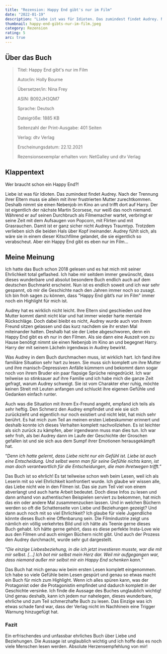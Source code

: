 ```yaml
---
title: "Rezension: Happy End gibt's nur im Film"
date: "2022-01-19"
description: "Liebe ist was für Idioten. Das zumindest findet Audrey. Nach der Trennung ihrer Eltern muss sie allein mit ihrer frustrierten Mutter zurechtkommen. Deshalb nimmt sie einen Nebenjob im Kino an und trifft dort auf Harry. Harry der eigentlich gar nicht Audreys Typ ist..."
thumbnail: happy-end-gibts-nur-im-film.jpeg
category: Rezension
rating: 5
arc: true
---
```


## Über das Buch
> Titel: Happy End gibt's nur im Film
>
> Autor/in: Holly Bourne
>
> Übersetzer/in: Nina Frey
>
> ASIN: B092JH3QM7
>
> Sprache: Deutsch
>
> Dateigröße: 1885 KB
>
> Seitenzahl der Print-Ausgabe: 401 Seiten
>
> Verlag: dtv Verlag
>
> Erscheinungsdatum: 22.12.2021
>
> Rezensionsexemplar erhalten von: NetGalley und dtv Verlag

## Klappentext
Wer braucht schon ein Happy End?!

Liebe ist was für Idioten. Das zumindest findet Audrey. Nach der Trennung ihrer Eltern muss sie allein mit ihrer frustrierten Mutter zurechtkommen. Deshalb nimmt sie einen Nebenjob im Kino an und trifft dort auf Harry. Der ist eigentlich der nächste Martin Scorsese, nur weiß das noch niemand. Während er auf seinen Durchbruch als Filmemacher wartet, verbringt er seine Zeit mit dem Aufsaugen von Popcorn, mit Flirten und mit Grasrauchen. Damit ist er ganz sicher nicht Audreys Traumtyp. Trotzdem verlieben sich die beiden Hals über Kopf ineinander. Audrey fühlt sich, als wäre sie in einem dieser Kitschfilme gelandet, die sie eigentlich so verabscheut. Aber ein Happy End gibt es eben nur im Film...

## Meine Meinung
Ich hatte das Buch schon 2018 gelesen und es hat mich mit seiner Ehrlichkeit total geflashed. Ich habe mir seitdem immer gewünscht, dass dieses wunderbare und absolut besondere Buch endlich auch auf dem deutschen Buchmarkt erscheint. Nun ist es endlich soweit und ich war sehr gespannt, ob mir die Geschichte nach den Jahren immer noch so zusagt. Ich bin froh sagen zu können, dass "Happy End gibt’s nur im Film" immer noch ein Highlight für mich ist.

Audrey hat es wirklich nicht leicht. Ihre Eltern sind geschieden und ihre Mutter kommt damit nicht klar und hat immer wieder harte mentale Rückschläge. Doch dabei bleibt es nicht, Audrey wurde auch von ihrem Freund sitzen gelassen und das kurz nachdem sie ihr ersten Mal miteinander hatten. Deshalb hat sie der Liebe abgeschworen, denn ein Happy End gibt es eh nur in den Filmen. Als sie dann eine Auszeit von zu Hause benötigt nimmt sie einen Nebenjob im Kino an und begegnet Harry. Harry der mit seinem Lächeln irgendwas in Audrey bewirkt.

Was Audrey in dem Buch durchmachen muss, ist wirklich hart. Ich fand ihre familiäre Situation sehr hart zu lesen. Sie muss sich komplett um ihre Mutter und ihre manisch-Depressiven Anfälle kümmern und bekommt dann sogar noch von ihrem Bruder ein paar flapsige Sprüche reingedrückt. Ich war teilweise so stinksauer auf ihre Familie und ich habe mich die ganze Zeit gefragt, warum Audrey schweigt. Sie ist vom Charakter eher ruhig, möchte keinen Streit mit Leuten anfangen und schluckt ihre eigenen Gefühle und Gedanken einfach runter.

Auch was die Situation mit ihrem Ex-Freund angeht, empfand ich teils als sehr heftig. Den Schmerz den Audrey empfindet und wie sie sich zurückzieht und eigentlich nur noch existiert und nicht lebt, hat mich sehr berührt. Es hat mich zum Teil an meinen ersten Liebeskummer erinnert und deshalb konnte ich dieses Verhalten komplett nachvollziehen. Es ist leichter als sich zurück zu kämpfen, aber irgendwann muss man dies tun. Ich war sehr froh, als bei Audrey dann im Laufe der Geschichte der Groschen gefallen ist und sie sich aus dem Sumpf ihrer Emotionen herausgekämpft hat.

<q>_Denn ich hatte gelernt, dass Liebe nicht nur ein Gefühl ist. Liebe ist auch eine Entscheidung. Und selbst wenn man für seine Gefühle nichts kann, ist man doch verantwortlich für die Entscheidungen, die man ihretwegen trifft._</q>

Das Buch ist so ehrlich! Es tat teilweise schon weh beim Lesen, weil ich als Leserin mit so viel Ehrlichkeit konfrontiert wurde. Ich glaube wir wissen alle, das Liebe nicht wie in den Filmen ist. Das sie zum Teil viel von einem abverlangt und auch harte Arbeit bedeutet. Doch diese Infos zu lesen und dann anhand von authentischen Beispielen serviert zu bekommen, hat mich das ein oder andere Mal zusammenzucken lassen. Und in welchen Büchern werden so oft die Schattenseite von Liebe und Beziehungen gezeigt? Und dann auch noch mit so viel Ehrlichkeit? Ich glaube für viele Jugendliche könnte dieses Buch eine Offenbarung sein. Die Filmindustrie zeigt uns nämlich ein völlig verkehrtes Bild und ich hätte als Teenie gerne dieses Buch gehabt. Ich hätte gerne gehört, dass es diese perfekte Insta-Love wie aus den Filmen und auch einigen Büchern nicht gibt. Und auch der Prozess den Audrey durchmacht, wurde sehr gut dargestellt.

<q>_Die einzige Liebesbeziehung, in die ich jetzt investieren musste, war die mit mir selbst. [...] Ich bot mir selbst mein Herz dar. Weil mir aufgegangen war, dass niemand außer mir selbst mir ein Happy End schenken kann._</q>

Das Buch hat mich genau wie beim ersten Lesen komplett eingenommen. Ich habe so viele Gefühle beim Lesen gespürt und genau so etwas macht ein Buch für mich zum Highlight. Wenn ich alles spüren kann, was der Protagonist oder die Protagonistin empfindet und dadurch komplett in der Geschichte versinke. Ich finde die Aussage des Buches unglaublich wichtig! Und genau deshalb, kann ich jedem nur nahelegen, dieses wunderbare, ehrliche und zum Teil schmerzhafte Buch zu lesen. Das Einzige was ich etwas schade fand war, dass der Verlag nicht im Nachhinein eine Trigger Warnung hinzugefügt hat.

### Fazit
Ein erfrischendes und unfassbar ehrliches Buch über Liebe und Beziehungen. Die Aussage ist unglaublich wichtig und ich hoffe das es noch viele Menschen lesen werden. Absolute Herzensempfehlung von mir!